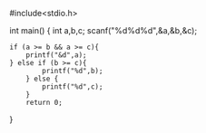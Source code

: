 #include<stdio.h>

int main() {
	int a,b,c;
	scanf("%d%d%d",&a,&b,&c);

	if (a >= b && a >= c){
		printf("&d",a);
	} else if (b >= c){
			printf("%d",b);
		} else {
			printf("%d",c);
		}
		return 0;
}
